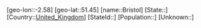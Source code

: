 ﻿---
location: [51.45,-2.58]
type: City
tags:
- geo/City


SpocWebEntityId: 29359
isDeleted: false
confidential: public

---
[geo-lon::-2.58]
[geo-lat::51.45]
[name::Bristol]
[State::]
[Country::[United_Kingdom](geo/Continent/Europe/United_Kingdom.md)]
[StateId::]
[Population::]
[Unknown::]

